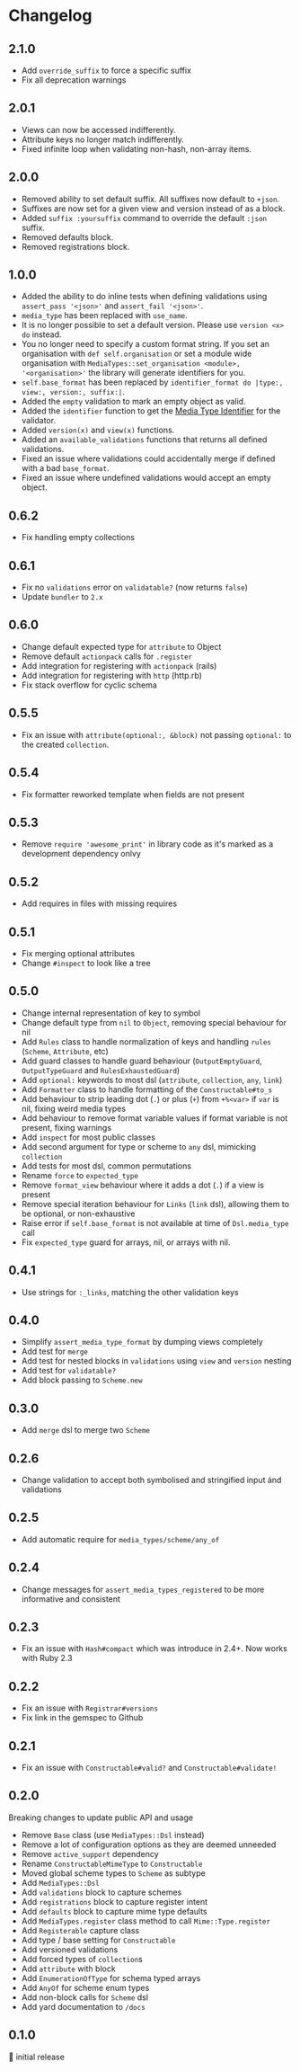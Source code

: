# Changelog

## 2.1.0

- Add `override_suffix` to force a specific suffix
- Fix all deprecation warnings

## 2.0.1

- Views can now be accessed indifferently.
- Attribute keys no longer match indifferently.
- Fixed infinite loop when validating non-hash, non-array items.

## 2.0.0

- Removed ability to set default suffix. All suffixes now default to `+json`.
- Suffixes are now set for a given view and version instead of as a block.
- Added `suffix :yoursuffix` command to override the default `:json` suffix.
- Removed defaults block.
- Removed registrations block.

## 1.0.0

- Added the ability to do inline tests when defining validations using `assert_pass '<json>'` and `assert_fail '<json>'`.
- `media_type` has been replaced with `use_name`.
- It is no longer possible to set a default version. Please use `version <x> do` instead.
- You no longer need to specify a custom format string. If you set an organisation with `def self.organisation` or set a module wide organisation with `MediaTypes::set_organisation <module>, '<organisation>'` the library will generate identifiers for you.
- `self.base_format` has been replaced by `identifier_format do |type:, view:, version:, suffix:|`.
- Added the `empty` validation to mark an empty object as valid.
- Added the `identifier` function to get the [Media Type Identifier](https://en.wikipedia.org/wiki/Media_type) for the validator.
- Added `version(x)` and `view(x)` functions.
- Added an `available_validations` functions that returns all defined validations.
- Fixed an issue where validations could accidentally merge if defined with a bad `base_format`.
- Fixed an issue where undefined validations would accept an empty object.

## 0.6.2

- Fix handling empty collections

## 0.6.1

- Fix no `validations` error on `validatable?` (now returns `false`)
- Update `bundler` to `2.x`

## 0.6.0

- Change default expected type for `attribute` to Object
- Remove default `actionpack` calls for `.register`
- Add integration for registering with `actionpack` (rails)
- Add integration for registering with `http` (http.rb)
- Fix stack overflow for cyclic schema

## 0.5.5

- Fix an issue with `attribute(optional:, &block)` not passing `optional:` to the created `collection`.

## 0.5.4

- Fix formatter reworked template when fields are not present

## 0.5.3

- Remove `require 'awesome_print'` in library code as it's marked as a development dependency onlvy

## 0.5.2

- Add requires in files with missing requires

## 0.5.1

- Fix merging optional attributes
- Change `#inspect` to look like a tree

## 0.5.0

- Change internal representation of key to symbol
- Change default type from `nil` to `Object`, removing special behaviour for nil
- Add `Rules` class to handle normalization of keys and handling `rules` (`Scheme`, `Attribute`, etc)
- Add guard classes to handle guard behaviour (`OutputEmptyGuard`, `OutputTypeGuard` and `RulesExhaustedGuard`)
- Add `optional:` keywords to most dsl (`attribute`, `collection`, `any`, `link`)
- Add `Formatter` class to handle formatting of the `Constructable#to_s`
- Add behaviour to strip leading dot (`.`) or plus (`+`) from `+%<var>` if `var` is nil, fixing weird media types
- Add behaviour to remove format variable values if format variable is not present, fixing warnings
- Add `inspect` for most public classes
- Add second argument for type or scheme to `any` dsl, mimicking `collection`
- Add tests for most dsl, common permutations
- Rename `force` to `expected_type`
- Remove `format_view` behaviour where it adds a dot (`.`) if a view is present
- Remove special iteration behaviour for `Links` (`link` dsl), allowing them to be optional, or non-exhaustive
- Raise error if `self.base_format` is not available at time of `Dsl.media_type` call
- Fix `expected_type` guard for arrays, nil, or arrays with nil.

## 0.4.1

- Use strings for `:_links`, matching the other validation keys

## 0.4.0

- Simplify `assert_media_type_format` by dumping views completely
- Add test for `merge`
- Add test for nested blocks in `validations` using `view` and `version` nesting
- Add test for `validatable?`
- Add block passing to `Scheme.new`

## 0.3.0

- Add `merge` dsl to merge two `Scheme`

## 0.2.6

- Change validation to accept both symbolised and stringified input ánd validations

## 0.2.5

- Add automatic require for `media_types/scheme/any_of`

## 0.2.4

- Change messages for `assert_media_types_registered` to be more informative and consistent

## 0.2.3

- Fix an issue with `Hash#compact` which was introduce in 2.4+. Now works with Ruby 2.3

## 0.2.2

- Fix an issue with `Registrar#versions`
- Fix link in the gemspec to Github

## 0.2.1

- Fix an issue with `Constructable#valid?` and `Constructable#validate!`

## 0.2.0

Breaking changes to update public API and usage

- Remove `Base` class (use `MediaTypes::Dsl` instead)
- Remove a lot of configuration options as they are deemed unneeded
- Remove `active_support` dependency
- Rename `ConstructableMimeType` to `Constructable`
- Moved global scheme types to `Scheme` as subtype
- Add `MediaTypes::Dsl`
- Add `validations` block to capture schemes
- Add `registrations` block to capture register intent
- Add `defaults` block to capture mime type defaults
- Add `MediaTypes.register` class method to call `Mime::Type.register`
- Add `Registerable` capture class
- Add type / base setting for `Constructable`
- Add versioned validations
- Add forced types of `collection`s
- Add `attribute` with block
- Add `EnumerationOfType` for schema typed arrays
- Add `AnyOf` for scheme enum types
- Add non-block calls for `Scheme` dsl
- Add yard documentation to `/docs`

## 0.1.0

:baby: initial release
